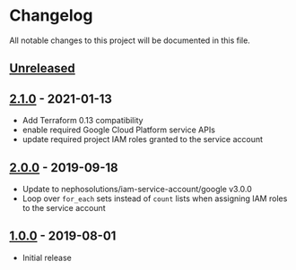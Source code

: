 # Changelog

All notable changes to this project will be documented in this file.

## [Unreleased]

## [2.1.0] - 2021-01-13

- Add Terraform 0.13 compatibility
- enable required Google Cloud Platform service APIs
- update required project IAM roles granted to the service account

## [2.0.0] - 2019-09-18

- Update to nephosolutions/iam-service-account/google v3.0.0
- Loop over `for_each` sets instead of `count` lists when assigning IAM roles to the service account

## [1.0.0] - 2019-08-01

- Initial release

[Unreleased]: https://github.com/nephosolutions/terraform-google-gcp-project/compare/v2.1.0...HEAD
[2.1.0]: https://github.com/nephosolutions/terraform-google-gcp-project/compare/v2.0.0...v2.1.0
[2.0.0]: https://github.com/nephosolutions/terraform-google-gcp-project/compare/v1.0.0...v2.0.0
[1.0.0]: https://github.com/nephosolutions/terraform-google-gcp-project/releases/tag/v1.0.0
